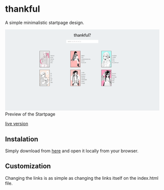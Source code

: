# thankful
A simple minimalistic startpage design.
 
![preview](https://raw.githubusercontent.com/DanyBoss/thankful/master/preview.png)
Preview of the Startpage

[live version](https://danyboss.github.io/thankful/)

## Instalation
Simply download from [here](https://github.com/DanyBoss/ubiquitous/archive/master.zip) and open it locally from your browser.

## Customization
Changing the links is as simple as changing the links itself on the index.html file.
